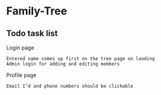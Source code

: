 # Family-Tree

## Todo task list

Login page

    Entered name comes up first on the tree page on landing
    Admin login for adding and editing members

Profile page

    Email I’d and phone numbers should be clickable
